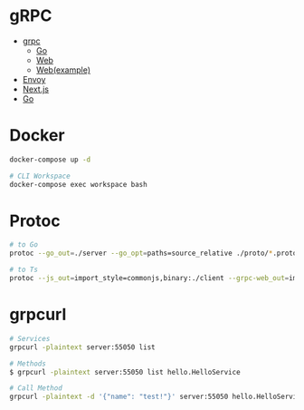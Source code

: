# gRPC
* [grpc](https://grpc.io/) 
  * [Go](https://grpc.io/docs/languages/go/quickstart/)
  * [Web](https://grpc.io/docs/platforms/web/)
  * [Web(example)](https://github.com/grpc/grpc-web)
* [Envoy](https://www.envoyproxy.io/)
* [Next.js](https://nextjs.org/)
* [Go](https://go.dev/)

# Docker
```bash
docker-compose up -d

# CLI Workspace
docker-compose exec workspace bash
```

# Protoc
```bash
# to Go
protoc --go_out=./server --go_opt=paths=source_relative ./proto/*.proto

# to Ts
protoc --js_out=import_style=commonjs,binary:./client --grpc-web_out=import_style=commonjs,mode=grpcwebtext:./client --ts_out=service=grpc-node,mode=grpc-js:./client ./proto/*.proto
```

# grpcurl
```bash
# Services
grpcurl -plaintext server:55050 list

# Methods
$ grpcurl -plaintext server:55050 list hello.HelloService

# Call Method
grpcurl -plaintext -d '{"name": "test!"}' server:55050 hello.HelloService.GetHello
```
